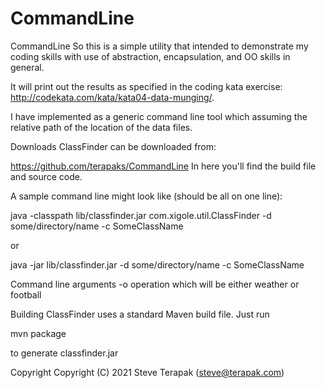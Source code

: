 # CommandLine
CommandLine
So this is a simple utility that intended to demonstrate my coding skills with use of abstraction, encapsulation, and OO skills in general.

It will print out the results as specified in the coding kata exercise:  http://codekata.com/kata/kata04-data-munging/.

I have implemented as a generic command line tool which assuming the relative path of the location of the data files.

Downloads
ClassFinder can be downloaded from:

https://github.com/terapaks/CommandLine
In here you'll find the build file and source code.

A sample command line might look like (should be all on one line):

java -classpath lib/classfinder.jar com.xigole.util.ClassFinder -d some/directory/name -c SomeClassName

or

java -jar lib/classfinder.jar -d some/directory/name -c SomeClassName

Command line arguments
-o operation which will be either weather or football

Building
ClassFinder uses a standard Maven build file. Just run

mvn package

to generate classfinder.jar

Copyright
Copyright (C) 2021 Steve Terapak (steve@terapak.com)
